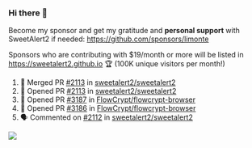 ### Hi there 👋

Become my sponsor and get my gratitude and **personal support** with SweetAlert2 if needed: https://github.com/sponsors/limonte

Sponsors who are contributing with $19/month or more will be listed in https://sweetalert2.github.io 🏆 (100K unique visitors per month!)

<!--START_SECTION:activity-->
1. 🎉 Merged PR [#2113](https://github.com/sweetalert2/sweetalert2/pull/2113) in [sweetalert2/sweetalert2](https://github.com/sweetalert2/sweetalert2)
2. 💪 Opened PR [#2113](https://github.com/sweetalert2/sweetalert2/pull/2113) in [sweetalert2/sweetalert2](https://github.com/sweetalert2/sweetalert2)
3. 💪 Opened PR [#3187](https://github.com/FlowCrypt/flowcrypt-browser/pull/3187) in [FlowCrypt/flowcrypt-browser](https://github.com/FlowCrypt/flowcrypt-browser)
4. 💪 Opened PR [#3186](https://github.com/FlowCrypt/flowcrypt-browser/pull/3186) in [FlowCrypt/flowcrypt-browser](https://github.com/FlowCrypt/flowcrypt-browser)
5. 🗣 Commented on [#2112](https://github.com/sweetalert2/sweetalert2/issues/2112) in [sweetalert2/sweetalert2](https://github.com/sweetalert2/sweetalert2)
<!--END_SECTION:activity-->

![](https://github-readme-stats.vercel.app/api?username=limonte&theme=vue&show_icons=true)
